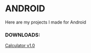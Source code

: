 # ANDROID

Here are my projects I made for Android

### DOWNLOADS:
[Calculator v1.0](https://github.com/isiddharthasharma/Android/releases/tag/1.0)

